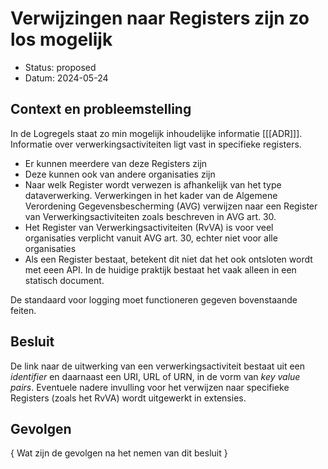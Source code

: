 # Verwijzingen naar Registers zijn zo los mogelijk

- Status: proposed
- Datum: 2024-05-24


## Context en probleemstelling

In de Logregels staat zo min mogelijk inhoudelijke informatie [[[ADR]]]. Informatie over verwerkingsactiviteiten ligt vast in specifieke registers.

- Er kunnen meerdere van deze Registers zijn
- Deze kunnen ook van andere organisaties zijn
- Naar welk Register wordt verwezen is afhankelijk van het type dataverwerking. Verwerkingen in het kader van de Algemene Verordening Gegevensbescherming (AVG) verwijzen naar een Register van Verwerkingsactiviteiten zoals beschreven in AVG art. 30.
- Het Register van Verwerkingsactiviteiten (RvVA) is voor veel organisaties verplicht vanuit AVG art. 30, echter niet voor alle organisaties
- Als een Register bestaat, betekent dit niet dat het ook ontsloten wordt met eeen API. In de huidige praktijk bestaat het vaak alleen in een statisch document.

De standaard voor logging moet functioneren gegeven bovenstaande feiten.


## Besluit

De link naar de uitwerking van een verwerkingsactiviteit bestaat uit een *identifier* en daarnaast een URI, URL of URN, in de vorm van *key value pairs*. Eventuele nadere invulling voor het verwijzen naar specifieke Registers (zoals het RvVA) wordt uitgewerkt in extensies.


## Gevolgen

{ Wat zijn de gevolgen na het nemen van dit besluit }
